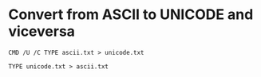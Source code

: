 # Convert from ASCII to UNICODE and viceversa
```batch
CMD /U /C TYPE ascii.txt > unicode.txt

TYPE unicode.txt > ascii.txt
```
